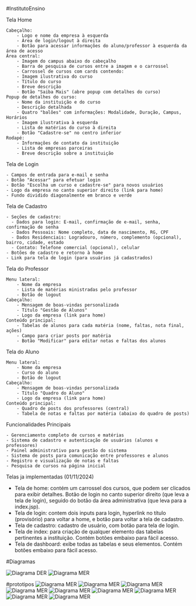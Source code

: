 #InstitutoEnsino

Tela Home

    Cabeçalho:
        - Logo e nome da empresa à esquerda
        - Área de login/logout à direita
        - Botão para acessar informações do aluno/professor à esquerda da área de acesso
    Área central:
        - Imagem do campus abaixo do cabeçalho
        - Barra de pesquisa de cursos entre a imagem e o carrossel
        - Carrossel de cursos com cards contendo:
        - Imagem ilustrativa do curso
        - Título do curso
        - Breve descrição
        - Botão "Saiba Mais" (abre popup com detalhes do curso)
    Popup de detalhes do curso:
        - Nome da instituição e do curso
        - Descrição detalhada
        - Quatro "balões" com informações: Modalidade, Duração, Campus, Horários
        - Imagem ilustrativa à esquerda
        - Lista de matérias do curso à direita
        - Botão "Cadastre-se" no centro inferior
    Rodapé:
        - Informações de contato da instituição
        - Lista de empresas parceiras
        - Breve descrição sobre a instituição

Tela de Login

    - Campos de entrada para e-mail e senha
    - Botão "Acessar" para efetuar login
    - Botão "Escolha um curso e cadastre-se" para novos usuários
    - Logo da empresa no canto superior direito (link para home)
    - Fundo dividido diagonalmente em branco e verde

Tela de Cadastro

    - Seções de cadastro:
      - Dados para login: E-mail, confirmação de e-mail, senha, confirmação de senha
      - Dados Pessoais: Nome completo, data de nascimento, RG, CPF
      - Dados Residenciais: Logradouro, número, complemento (opcional), bairro, cidade, estado
      - Contato: Telefone comercial (opcional), celular
    - Botões de cadastro e retorno à home
    - Link para tela de login (para usuários já cadastrados)

Tela do Professor

    Menu lateral:
        - Nome da empresa
        - Lista de matérias ministradas pelo professor
        - Botão de logout
    Cabeçalho:
        - Mensagem de boas-vindas personalizada
        - Título "Gestão de Alunos"
        - Logo da empresa (link para home)
    Conteúdo principal:
        - Tabelas de alunos para cada matéria (nome, faltas, nota final, ações)
        - Campo para criar posts por matéria
        - Botão "Modificar" para editar notas e faltas dos alunos

Tela do Aluno

    Menu lateral:
        - Nome da empresa
        - Curso do aluno
        - Botão de logout
    Cabeçalho:
        - Mensagem de boas-vindas personalizada
        - Título "Quadro do Aluno"
        - Logo da empresa (link para home)
    Conteúdo principal:
        - Quadro de posts dos professores (central)
        - Tabela de notas e faltas por matéria (abaixo do quadro de posts)

Funcionalidades Principais

    - Gerenciamento completo de cursos e matérias
    - Sistema de cadastro e autenticação de usuários (alunos e professores)
    - Painel administrativo para gestão do sistema
    - Sistema de posts para comunicação entre professores e alunos
    - Registro e visualização de notas e faltas
    - Pesquisa de cursos na página inicial

Telas ja implementadas (01/11/2024)
- Tela de home: contém um carrossel dos cursos, que podem ser clicados para exibir detalhes. Botão de login no canto superior direito (que leva a tela de login), seguido do botão da área administrativa (que leva para a index.jsp).
- Tela de login: contem dois inputs para login, hyperlink no título (provisório) para voltar a home, e botão para voltar a tela de cadastro.
- Tela de cadastro: cadastro de usuário, com botão para tela de login.
- Tela de index: para criação de qualquer elemento das tabelas pertinentes a instituição. Contém botões embaixo para fácil acesso.
- Tela de dashboard: exibe todas as tabelas e seus elementos. Contém botões embaixo para fácil acesso.

#Diagramas

![Diagrama DER](/images/DER.png)
![Diagrama MER](/images/MER.PNG)

#prototipos 
![Diagrama MER](/images/telahome.png)
![Diagrama MER](/images/telalogin.png)
![Diagrama MER](/images/telaprofessor.png)
![Diagrama MER](/images/telaaluno.png)
![Diagrama MER](/images/telacadastro.png)
![Diagrama MER](/images/telacurso1.png)
![Diagrama MER](/images/telacurso2.png)
![Diagrama MER](/images/telacurso3.png)
![Diagrama MER](/images/telacurso4.png)

